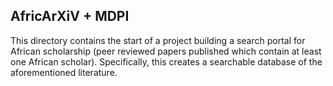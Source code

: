## AfricArXiV + MDPI

This directory contains the start of a project building a search portal for African scholarship (peer reviewed papers published which contain at least one African scholar). Specifically, this creates a searchable database of the aforementioned literature.
